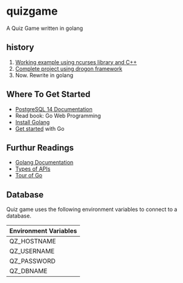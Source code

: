 # quizgame

A Quiz Game written in golang

## history

1. [Working example using ncurses library and C++](https://github.com/laughingclouds/quizgame/tree/917462b)
2. [Complete project using drogon framework](https://github.com/laughingclouds/quizgame/tree/def7792)
3. Now. Rewrite in golang

## Where To Get Started

-   [PostgreSQL 14 Documentation](https://www.postgresql.org/docs/current/index.html)
-   Read book: Go Web Programming
-   [Install Golang](https://go.dev/doc/install)
-   [Get started](https://go.dev/doc/tutorial/getting-started) with Go


## Furthur Readings

-   [Golang Documentation](https://go.dev/doc/)
-   [Types of APIs](https://blog.hubspot.com/website/types-of-apis)
-   [Tour of Go](https://go.dev/tour/welcome/1)

## Database

Quiz game uses the following environment variables to connect to a database.

| Environment Variables |
| --------------------- |
| QZ_HOSTNAME | 
| QZ_USERNAME |
| QZ_PASSWORD |
| QZ_DBNAME |

